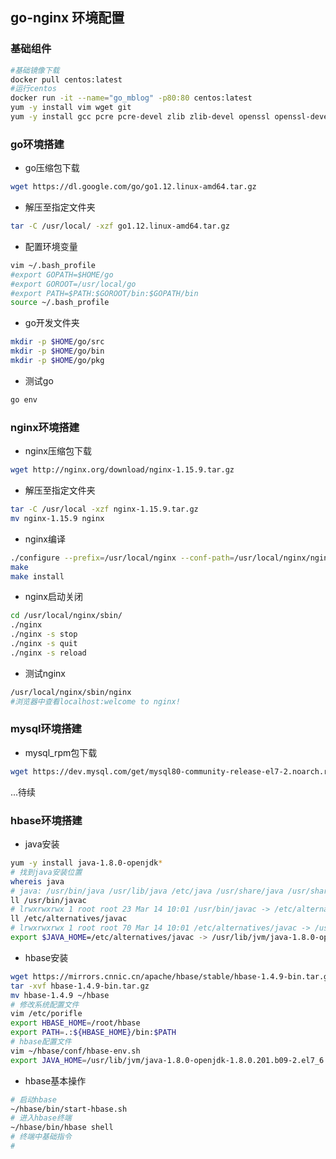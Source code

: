 ## go-nginx 环境配置
### 基础组件
```bash
#基础镜像下载
docker pull centos:latest
#运行centos
docker run -it --name="go_mblog" -p80:80 centos:latest
yum -y install vim wget git
yum -y install gcc pcre pcre-devel zlib zlib-devel openssl openssl-devel
```

### go环境搭建
* go压缩包下载
```bash
wget https://dl.google.com/go/go1.12.linux-amd64.tar.gz
```
* 解压至指定文件夹
```bash
tar -C /usr/local/ -xzf go1.12.linux-amd64.tar.gz
```
* 配置环境变量
```bash
vim ~/.bash_profile
#export GOPATH=$HOME/go
#export GOROOT=/usr/local/go
#export PATH=$PATH:$GOROOT/bin:$GOPATH/bin
source ~/.bash_profile
```
* go开发文件夹
```bash
mkdir -p $HOME/go/src
mkdir -p $HOME/go/bin
mkdir -p $HOME/go/pkg
```
* 测试go
```bash
go env
```

### nginx环境搭建
* nginx压缩包下载
```bash
wget http://nginx.org/download/nginx-1.15.9.tar.gz
```
* 解压至指定文件夹
```bash
tar -C /usr/local -xzf nginx-1.15.9.tar.gz
mv nginx-1.15.9 nginx
```
* nginx编译
```bash
./configure --prefix=/usr/local/nginx --conf-path=/usr/local/nginx/nginx.conf
make
make install
```
* nginx启动关闭
```bash
cd /usr/local/nginx/sbin/
./nginx 
./nginx -s stop
./nginx -s quit
./nginx -s reload
```
* 测试nginx
```bash
/usr/local/nginx/sbin/nginx
#浏览器中查看localhost:welcome to nginx! 
```

### mysql环境搭建
* mysql_rpm包下载
```bash
wget https://dev.mysql.com/get/mysql80-community-release-el7-2.noarch.rpm
```
...待续

### hbase环境搭建
* java安装
```bash
yum -y install java-1.8.0-openjdk*
# 找到java安装位置
whereis java
# java: /usr/bin/java /usr/lib/java /etc/java /usr/share/java /usr/share/man/man1/java.1.gz
ll /usr/bin/javac
# lrwxrwxrwx 1 root root 23 Mar 14 10:01 /usr/bin/javac -> /etc/alternatives/javac
ll /etc/alternatives/javac
# lrwxrwxrwx 1 root root 70 Mar 14 10:01 /etc/alternatives/javac -> /usr/lib/jvm/java-1.8.0-openjdk-1.8.0.201.b09-2.el7_6.x86_64/bin/javac
export $JAVA_HOME=/etc/alternatives/javac -> /usr/lib/jvm/java-1.8.0-openjdk-1.8.0.201.b09-2.el7_6.x86_64/  > /etc/bash_profile
```
* hbase安装
```bash
wget https://mirrors.cnnic.cn/apache/hbase/stable/hbase-1.4.9-bin.tar.gz
tar -xvf hbase-1.4.9-bin.tar.gz
mv hbase-1.4.9 ~/hbase
# 修改系统配置文件
vim /etc/porifle
export HBASE_HOME=/root/hbase
export PATH=.:${HBASE_HOME}/bin:$PATH
# hbase配置文件
vim ~/hbase/conf/hbase-env.sh
export JAVA_HOME=/usr/lib/jvm/java-1.8.0-openjdk-1.8.0.201.b09-2.el7_6.x86_64/
```
* hbase基本操作
```bash
# 启动hbase
~/hbase/bin/start-hbase.sh
# 进入hbase终端
~/hbase/bin/hbase shell
# 终端中基础指令
# 
```

